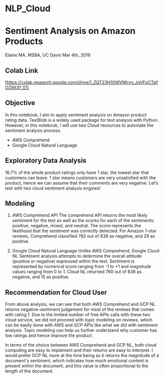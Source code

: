 # NLP\_Cloud


# Sentiment Analysis on Amazon Products
Elaine MA, MSBA, UC Davis
Mar 4th, 2019
## Colab Link
[https://colab.research.google.com/drive/1_ZQT23H1XWVNfrvy_JnVFoCTaYOZ9XXf ][1]
## Objective
In this notebook, I aim to apply sentiment analysis on Amazon product rating data. TextBlob is a widely used package for text analysis with Python. However, in this notebook, I will use two Cloud resources to automate the sentiment analysis process.
- AWS Comprehend
- Google Cloud Natural Language

## Exploratory Data Analysis
16.7% of the whole product ratings only have 1 star, the lowest star that customers can leave. 1 star means customers are very unsatisfied with the product, hence we can assume that their comments are very negative. Let’s test with two cloud sentiment analysis engines!

## Modeling
1. AWS Comprehend API
The comprehend API returns the most likely sentiment for the text as well as the scores for each of the sentiments: positive, negative, mixed, and neutral. The score represents the likelihood that the sentiment was correctly detected. For Amazon 1-star reviews, Comprehend classified 782 out of 836 as negative, and 29 as positive. 
![]()

2. Google Cloud Natural Language
Unlike AWS Comprehend, Google Cloud NL Sentiment analysis attempts to determine the overall attitude (positive or negative) expressed within the text. Sentiment is represented by numerical score ranging from -1 to +1 and magnitude values ranging from 0 to 1.  Cloud NL returned 760 out of 836 as negative, and 15 as positive.
![]()


## Recommendation for Cloud User
From above analysis, we can see that both AWS Comprehend and GCP NL returns negative-sentiment judgement for most of the reviews that comes with rating 1. Due to the limited number of free APIs calls with these two cloud service, we did not proceed with topic modeling on reviews, which can be easily done with AWS and GCP APIs like what we did with sentiment analysis. Topic modeling can help us further understand why customer has low ratings and hence improve the product.

In terms of the choice between AWS Comprehend and GCP NL, both cloud computing are easy to implement and their returns are easy to interpret. I would prefer GCP NL more at the time being as it returns the magnitude of a document's sentiment, which indicates how much emotional content is present within the document, and this value is often proportional to the length of the document.

[1]:	https://colab.research.google.com/drive/1_ZQT23H1XWVNfrvy_JnVFoCTaYOZ9XXf


